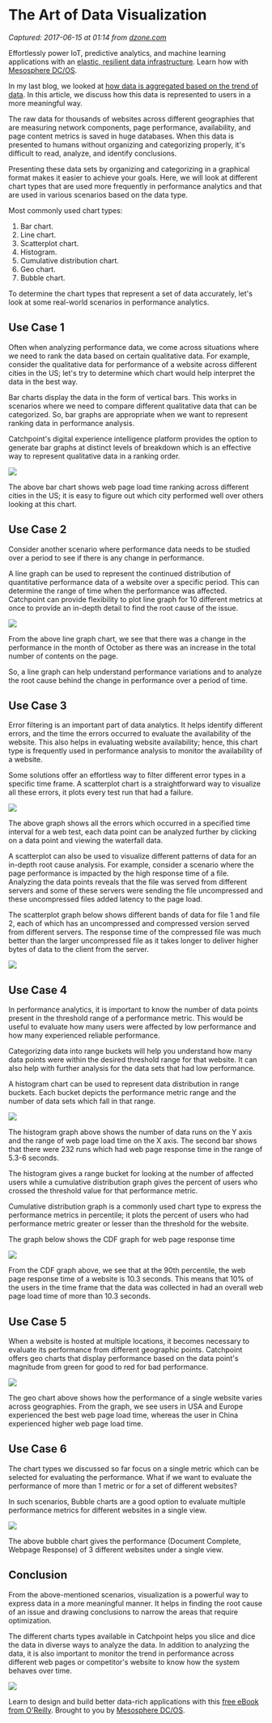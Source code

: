 # The Art of Data Visualization

_Captured: 2017-06-15 at 01:14 from [dzone.com](https://dzone.com/articles/the-art-of-data-visualization?edition=305092&utm_source=Daily%20Digest&utm_medium=email&utm_campaign=dd%202017-06-14)_

Effortlessly power IoT, predictive analytics, and machine learning applications with an [elastic, resilient data infrastructure](https://dzone.com/go?i=207144&u=https%3A%2F%2Fmesosphere.com%2Fsolutions%2Fdata%2F%3Futm_source%3Ddzone%26utm_medium%3Dbig-data%26utm_term%3Dpre-article%26utm_content%3D101). Learn how with [Mesosphere DC/OS](https://dzone.com/go?i=207144&u=https%3A%2F%2Fmesosphere.com%2Fproduct%2F%3Futm_source%3Ddzone%26utm_medium%3Dbig-data%26utm_term%3Dpre-article%26utm_content%3D101).

In my last blog, we looked at [how data is aggregated based on the trend of data](http://blog.catchpoint.com/2017/05/18/using-mean-performance-analysis/). In this article, we discuss how this data is represented to users in a more meaningful way.

The raw data for thousands of websites across different geographies that are measuring network components, page performance, availability, and page content metrics is saved in huge databases. When this data is presented to humans without organizing and categorizing properly, it's difficult to read, analyze, and identify conclusions.

Presenting these data sets by organizing and categorizing in a graphical format makes it easier to achieve your goals. Here, we will look at different chart types that are used more frequently in performance analytics and that are used in various scenarios based on the data type.

Most commonly used chart types:

  1. Bar chart.
  2. Line chart.
  3. Scatterplot chart.
  4. Histogram.
  5. Cumulative distribution chart.
  6. Geo chart.
  7. Bubble chart.

To determine the chart types that represent a set of data accurately, let's look at some real-world scenarios in performance analytics.

## **Use Case 1**

Often when analyzing performance data, we come across situations where we need to rank the data based on certain qualitative data. For example, consider the qualitative data for performance of a website across different cities in the US; let's try to determine which chart would help interpret the data in the best way.

Bar charts display the data in the form of vertical bars. This works in scenarios where we need to compare different qualitative data that can be categorized. So, bar graphs are appropriate when we want to represent ranking data in performance analysis.

Catchpoint's digital experience intelligence platform provides the option to generate bar graphs at distinct levels of breakdown which is an effective way to represent qualitative data in a ranking order.

![](http://blog.catchpoint.com/wp-content/uploads/2017/06/chart1.png)

The above bar chart shows web page load time ranking across different cities in the US; it is easy to figure out which city performed well over others looking at this chart.

## **Use Case 2**

Consider another scenario where performance data needs to be studied over a period to see if there is any change in performance.

A line graph can be used to represent the continued distribution of quantitative performance data of a website over a specific period. This can determine the range of time when the performance was affected. Catchpoint can provide flexibility to plot line graph for 10 different metrics at once to provide an in-depth detail to find the root cause of the issue.

![](http://blog.catchpoint.com/wp-content/uploads/2017/06/chart2.png)

From the above line graph chart, we see that there was a change in the performance in the month of October as there was an increase in the total number of contents on the page.

So, a line graph can help understand performance variations and to analyze the root cause behind the change in performance over a period of time.

## **Use Case 3**

Error filtering is an important part of data analytics. It helps identify different errors, and the time the errors occurred to evaluate the availability of the website. This also helps in evaluating website availability; hence, this chart type is frequently used in performance analysis to monitor the availability of a website.

Some solutions offer an effortless way to filter different error types in a specific time frame. A scatterplot chart is a straightforward way to visualize all these errors, it plots every test run that had a failure.

![](http://blog.catchpoint.com/wp-content/uploads/2017/06/chart3.png)

The above graph shows all the errors which occurred in a specified time interval for a web test, each data point can be analyzed further by clicking on a data point and viewing the waterfall data.

A scatterplot can also be used to visualize different patterns of data for an in-depth root cause analysis. For example, consider a scenario where the page performance is impacted by the high response time of a file. Analyzing the data points reveals that the file was served from different servers and some of these servers were sending the file uncompressed and these uncompressed files added latency to the page load.

The scatterplot graph below shows different bands of data for file 1 and file 2, each of which has an uncompressed and compressed version served from different servers. The response time of the compressed file was much better than the larger uncompressed file as it takes longer to deliver higher bytes of data to the client from the server.

![](http://blog.catchpoint.com/wp-content/uploads/2017/06/chart4.png)

## **Use Case 4**

In performance analytics, it is important to know the number of data points present in the threshold range of a performance metric. This would be useful to evaluate how many users were affected by low performance and how many experienced reliable performance.

Categorizing data into range buckets will help you understand how many data points were within the desired threshold range for that website. It can also help with further analysis for the data sets that had low performance.

A histogram chart can be used to represent data distribution in range buckets. Each bucket depicts the performance metric range and the number of data sets which fall in that range.

![](http://blog.catchpoint.com/wp-content/uploads/2017/06/chart5.png)

The histogram graph above shows the number of data runs on the Y axis and the range of web page load time on the X axis. The second bar shows that there were 232 runs which had web page response time in the range of 5.3-6 seconds.

The histogram gives a range bucket for looking at the number of affected users while a cumulative distribution graph gives the percent of users who crossed the threshold value for that performance metric.

Cumulative distribution graph is a commonly used chart type to express the performance metrics in percentile; it plots the percent of users who had performance metric greater or lesser than the threshold for the website.

The graph below shows the CDF graph for web page response time

![](http://blog.catchpoint.com/wp-content/uploads/2017/06/chart6.png)

From the CDF graph above, we see that at the 90th percentile, the web page response time of a website is 10.3 seconds. This means that 10% of the users in the time frame that the data was collected in had an overall web page load time of more than 10.3 seconds.

## **Use Case 5**

When a website is hosted at multiple locations, it becomes necessary to evaluate its performance from different geographic points. Catchpoint offers geo charts that display performance based on the data point's magnitude from green for good to red for bad performance.

![](http://blog.catchpoint.com/wp-content/uploads/2017/06/chart7.png)

The geo chart above shows how the performance of a single website varies across geographies. From the graph, we see users in USA and Europe experienced the best web page load time, whereas the user in China experienced higher web page load time.

## **Use Case 6**

The chart types we discussed so far focus on a single metric which can be selected for evaluating the performance. What if we want to evaluate the performance of more than 1 metric or for a set of different websites?

In such scenarios, Bubble charts are a good option to evaluate multiple performance metrics for different websites in a single view.

![](http://blog.catchpoint.com/wp-content/uploads/2017/06/chart8.png)

The above bubble chart gives the performance (Document Complete, Webpage Response) of 3 different websites under a single view.

## **Conclusion**

From the above-mentioned scenarios, visualization is a powerful way to express data in a more meaningful manner. It helps in finding the root cause of an issue and drawing conclusions to narrow the areas that require optimization.

The different charts types available in Catchpoint helps you slice and dice the data in diverse ways to analyze the data. In addition to analyzing the data, it is also important to monitor the trend in performance across different web pages or competitor's website to know how the system behaves over time.

![](http://blog.catchpoint.com/wp-content/uploads/2017/06/chart9.png)

Learn to design and build better data-rich applications with this [free eBook from O'Reilly](https://dzone.com/go?i=207145&u=https%3A%2F%2Fmesosphere.com%2Fresources%2Fdesigning-data-intensive-applications%2F%3Futm_source%3Ddzone%26utm_medium%3Dbig-data%26utm_campaign%3Doreilly-data-apps-ebook%26utm_term%3Dpost-article%26utm_content%3D202). Brought to you by [Mesosphere DC/OS](https://dzone.com/go?i=207145&u=https%3A%2F%2Fmesosphere.com%2Fproduct%2F%3Futm_source%3Ddzone%26utm_medium%3Dbig-data%26utm_campaign%3Doreilly-data-apps-ebook%26utm_term%3Dpost-article%26utm_content%3D202).
